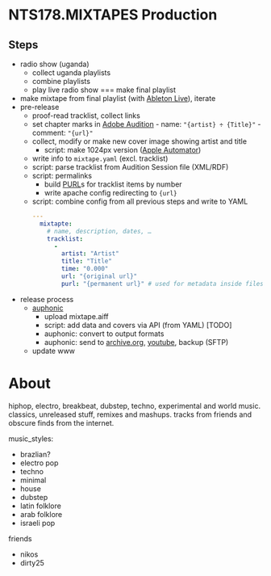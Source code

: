 # NTS178.MIXTAPES Production


## Steps

- radio show (uganda)
    - collect uganda playlists
    - combine playlists
    - play live radio show === make final playlist
- make mixtape from final playlist (with [Ableton Live][]), iterate
- pre-release
    - proof-read tracklist, collect links
    - set chapter marks in [Adobe Audition][]
          - name: `"{artist} ÷ {Title}"`
          - comment: `"{url}"`
    - collect, modify or make new cover image showing artist and title
        - script: make 1024px version ([Apple Automator][])
    - write info to `mixtape.yaml` (excl. tracklist)
    - script: parse tracklist from Audition Session file (XML/RDF)
    - script: permalinks
        - build [PURL][]s for tracklist items by number
        - write apache config redirecting to `{url}`
    - script: combine config from all previous steps and write to YAML
        ```yaml
        ---
          mixtapte:
            # name, description, dates, …
            tracklist:
              -
                artist: "Artist"
                title: "Title"
                time: "0.000"
                url: "{original url}"
                purl: "{permanent url}" # used for metadata inside files
        ```
- release process
    - [auphonic][]
        - upload mixtape.aiff
        - script: add data and covers via API (from YAML) [TODO]
        - auphonic: convert to output formats
        - auphonic: send to [archive.org](), [youtube](), backup (SFTP)
    - update www

# About

hiphop, electro, breakbeat, dubstep, techno, experimental and world music.
classics, unreleased stuff, remixes and mashups.
tracks from friends and obscure finds from the internet.


music_styles:
- brazlian?
- electro pop
- techno
- minimal
- house
- dubstep
- latin folklore
- arab folklore
- israeli pop

friends
- nikos
- dirty25


[Ableton Live]: https://www.ableton.com/live
[Adobe Audition]: https://creative.adobe.com/products/audition
[Apple Automator]: https://en.wikipedia.org/wiki/Automator_(software)
[auphonic]: https://auphonic.com
[PURL]: http://en.wikipedia.org/wiki/Persistent_uniform_resource_locator
